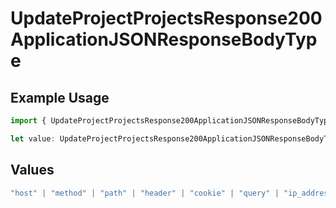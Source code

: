 # UpdateProjectProjectsResponse200ApplicationJSONResponseBodyType

## Example Usage

```typescript
import { UpdateProjectProjectsResponse200ApplicationJSONResponseBodyType } from "@simplesagar/vercel/models/updateprojectop.js";

let value: UpdateProjectProjectsResponse200ApplicationJSONResponseBodyType = "scheme";
```

## Values

```typescript
"host" | "method" | "path" | "header" | "cookie" | "query" | "ip_address" | "protocol" | "scheme" | "environment" | "region"
```